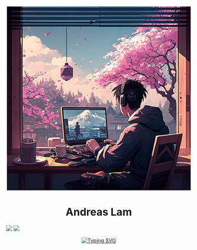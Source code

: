 <p align="center">
    <img src="Avatar.png" width="500" height="500">
</p>
<h1 align="center">
    Andreas Lam
</h1>
<img src=https://github-readme-stats.vercel.app/api?username=andreaslam&hide=contribs,prs&show_icons=true&theme=transparent>
<img src=https://github-readme-stats.vercel.app/api/top-langs/?username=andreaslam>


<p align="center">
    <a href="https://git.io/typing-svg"><img src="https://readme-typing-svg.demolab.com?font=Consolas&duration=1000&pause=1000&color=6778CA&background=FFFFFF00&center=true&vCenter=true&width=435&lines=Web+Developer;Machine+Learning+Developer;Game+Developer" alt="Typing SVG" /></a>
</p>
